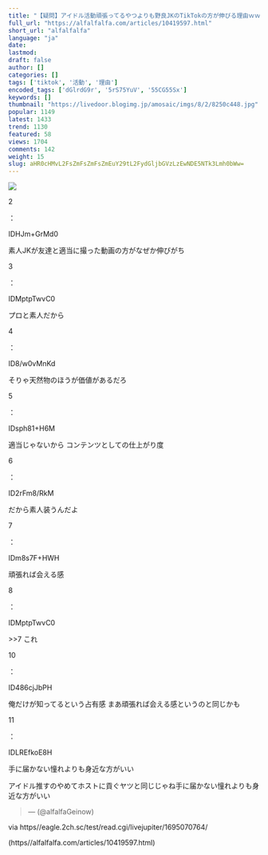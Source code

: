 ```yaml
---
title: "【疑問】アイドル活動頑張ってるやつよりも野良JKのTikTokの方が伸びる理由ｗｗｗｗｗｗｗｗｗｗｗ "
full_url: "https://alfalfalfa.com/articles/10419597.html"
short_url: "alfalfalfa"
language: "ja"
date: 
lastmod: 
draft: false
author: []
categories: []
tags: ['tiktok', '活動', '理由']
encoded_tags: ['dGlrdG9r', '5rS75YuV', '55CG55Sx']
keywords: []
thumbnail: "https://livedoor.blogimg.jp/amosaic/imgs/8/2/8250c448.jpg"
popular: 1149
latest: 1433
trend: 1130
featured: 58
views: 1704
comments: 142
weight: 15
slug: aHR0cHMvL2FsZmFsZmFsZmEuY29tL2FydGljbGVzLzEwNDE5NTk3Lmh0bWw=
---
```


![](https://livedoor.blogimg.jp/amosaic/imgs/8/2/8250c448.jpg)

<div><p class='res_info'><p class='res_num'>2</p>：<p class='res_name'></p><p class='res_matome'><p class='res_id'>IDHJm+GrMd0</p></p></p> <p class='res_body'>素人JKが友達と適当に撮った動画の方がなぜか伸びがち</p> <p class='res_info'><p class='res_num'>3</p>：<p class='res_name'></p><p class='res_matome'><p class='res_id'>IDMptpTwvC0</p></p></p> <p class='res_body'>プロと素人だから</p> <p class='res_info'><p class='res_num'>4</p>：<p class='res_name'></p><p class='res_matome'><p class='res_id'>ID8/w0vMnKd</p></p></p> <p class='res_body'>そりゃ天然物のほうが価値があるだろ</p> <p class='res_info'><p class='res_num'>5</p>：<p class='res_name'></p><p class='res_matome'><p class='res_id'>IDsph81+H6M</p></p></p> <p class='res_body'>適当じゃないから コンテンツとしての仕上がり度</p> <p class='res_info'><p class='res_num'>6</p>：<p class='res_name'></p><p class='res_matome'><p class='res_id'>ID2rFm8/RkM</p></p></p> <p class='res_body'>だから素人装うんだよ</p> <p class='res_info'><p class='res_num'>7</p>：<p class='res_name'></p><p class='res_matome'><p class='res_id'>IDm8s7F+HWH</p></p></p> <p class='res_body_r1'>頑張れば会える感</p> <p class='res_info'><p class='res_num'>8</p>：<p class='res_name'></p><p class='res_matome'><p class='res_id'>IDMptpTwvC0</p></p></p> <p class='res_body_r2'>>>7 これ</p> <p class='res_info'><p class='res_num'>10</p>：<p class='res_name'></p><p class='res_matome'><p class='res_id'>ID486cjJbPH</p></p></p> <p class='res_body'>俺だけが知ってるという占有感 まあ頑張れば会える感というのと同じかも</p> <p class='res_info'><p class='res_num'>11</p>：<p class='res_name'></p><p class='res_matome'><p class='res_id'>IDLREfkoE8H</p></p></p> 手に届かない憧れよりも身近な方がいい <p class='in_ads'></p> <p>アイドル推すのやめてホストに貢ぐヤツと同じじゃね手に届かない憧れよりも身近な方がいい</p> <p class='in_ads'></p><blockquote class='twitter-tweet'><p lang='und' dir='ltr'></p> — (@alfalfaGeinow) <a href='https//twitter.com/alfalfaGeinow/status/1704044410340876435/'></a></blockquote><p class='via'>via https//eagle.2ch.sc/test/read.cgi/livejupiter/1695070764/</p> </div>

(https//alfalfalfa.com/articles/10419597.html)
